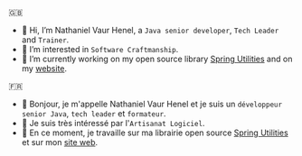 🇬🇧
- 👋 Hi, I’m Nathaniel Vaur Henel, a `Java senior developer`, `Tech Leader` and `Trainer`.
- 👀 I’m interested in `Software Craftmanship`.
- 🌱 I’m currently working on my open source library [Spring Utilities](https://github.com/Nathaniel-Vaur-Henel/spring-utilities) and on my [website](https://github.com/Nathaniel-Vaur-Henel/nathaniel-vaur-henel.github.io).

🇫🇷
- 👋 Bonjour, je m'appelle Nathaniel Vaur Henel et je suis un `développeur senior Java`, `tech leader` et `formateur`.
- 👀 Je suis très intéressé par l'`Artisanat Logiciel`.
- 🌱 En ce moment, je travaille sur ma librairie open source [Spring Utilities](https://github.com/Nathaniel-Vaur-Henel/spring-utilities) et sur mon [site web](https://github.com/Nathaniel-Vaur-Henel/nathaniel-vaur-henel.github.io).
